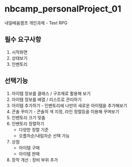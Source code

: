 # nbcamp_personalProject_01
내일배움캠프 개인과제 -  Text RPG  
## 필수 요구사항  
1. 시작화면
2. 상태보기
3. 인벤토리  

## 선택기능  
1. 아이템 정보를 클래스 / 구조체로 활용해 보기  
2. 아이템 정보를 배열 / 리스트로 관리하기  
3. 아이템 추가하기 - 인벤토리에 나만의 새로운 아이템을 추가해보기
4. 콘솔 꾸미기 -  콘솔의 색 지정, 라인 정렬등을 이용해 꾸며보기
5. 인벤토리 크기 맞춤
6. 인벤토리 정렬하기  
   - 다양한 정렬 기준  
   - 오름차순/내림차순 선택 가능  
7. 상점  
   - 아이템 구매    
   - 아이템 판매
8. 장착 개선 : 장비 부위 추가
   
